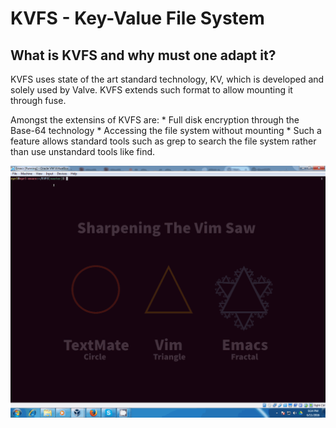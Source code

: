 KVFS - Key-Value File System
====
What is KVFS and why must one adapt it?
----
KVFS uses state of the art standard technology, KV, which is developed and solely used by Valve. KVFS extends such format to allow mounting it through fuse.

Amongst the extensins of KVFS are:
        * Full disk encryption through the Base-64 technology
        * Accessing the file system without mounting
          * Such a feature allows standard tools such as grep to search the file system rather than use unstandard tools like find.

![Demo](https://github.com/Myrl/KVFS/raw/master/demo.gif "Demo")